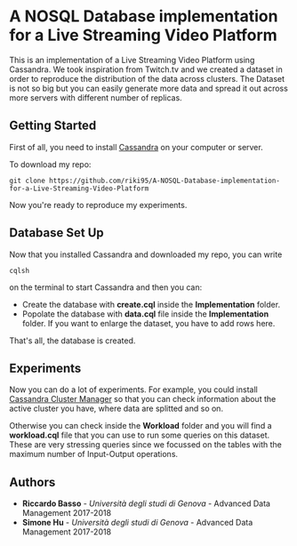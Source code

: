 # A NOSQL Database implementation for a Live Streaming Video Platform

This is an implementation of a Live Streaming Video Platform using Cassandra. We took inspiration from Twitch.tv and we created a dataset in order to reproduce the distribution of the data across clusters.
The Dataset is not so big but you can easily generate more data and spread it out across more servers with different number of replicas.

## Getting Started

First of all, you need to install [Cassandra](http://cassandra.apache.org/) on your computer or server.

To download my repo:

```
git clone https://github.com/riki95/A-NOSQL-Database-implementation-for-a-Live-Streaming-Video-Platform
```
Now you're ready to reproduce my experiments.

## Database Set Up

Now that you installed Cassandra and downloaded my repo, you can write
```
cqlsh
```
on the terminal to start Cassandra and then you can:

* Create the database with **create.cql** inside the **Implementation** folder.
* Popolate the database with **data.cql** file inside the **Implementation** folder. If you want to enlarge the dataset, you have to add rows here.

That's all, the database is created.

## Experiments

Now you can do a lot of experiments. For example, you could install [Cassandra Cluster Manager](https://academy.datastax.com/planet-cassandra/getting-started-with-ccm-cassandra-cluster-manager) so that you can check information about the active cluster you have, where data are splitted and so on.

Otherwise you can check inside the **Workload** folder and you will find a **workload.cql** file that you can use to run some queries on this dataset. These are very stressing queries since we focussed on the tables with the maximum number of Input-Output operations.

## Authors

* **Riccardo Basso** - *Università degli studi di Genova* - Advanced Data Management 2017-2018
* **Simone Hu** - *Università degli studi di Genova* - Advanced Data Management 2017-2018
